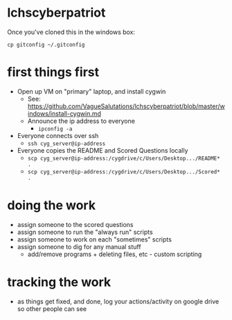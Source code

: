# lchscyberpatriot

Once you've cloned this in the windows box:

```
cp gitconfig ~/.gitconfig
```

# first things first
* Open up VM on "primary" laptop, and install cygwin
	- See: <https://github.com/VagueSalutations/lchscyberpatriot/blob/master/windows/install-cygwin.md>
	- Announce the ip address to everyone
		- `ipconfig -a`
* Everyone connects over ssh
	- `ssh cyg_server@ip-address`
* Everyone copies the README and Scored Questions locally
	- `scp cyg_server@ip-address:/cygdrive/c/Users/Desktop.../README* .`
	- `scp cyg_server@ip-address:/cygdrive/c/Users/Desktop.../Scored* .`

# doing the work
* assign someone to the scored questions
* assign someone to run the "always run" scripts
* assign someone to work on each "sometimes" scripts
* assign someone to dig for any manual stuff
	- add/remove programs + deleting files, etc - custom scripting

# tracking the work
* as things get fixed, and done, log your actions/activity on google drive so other people can see